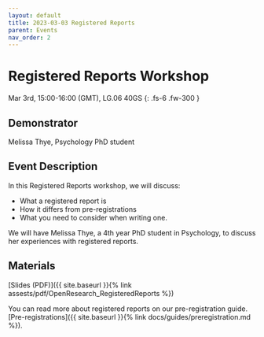 ```yaml
---
layout: default
title: 2023-03-03 Registered Reports
parent: Events
nav_order: 2
---
```


# Registered Reports Workshop

Mar 3rd, 15:00-16:00 (GMT), LG.06 40GS
{: .fs-6 .fw-300 }

## Demonstrator

Melissa Thye, Psychology PhD student

## Event Description

In this Registered Reports workshop, we will discuss:

* What a registered report is
* How it differs from pre-registrations
* What you need to consider when writing one.

We will have Melissa Thye, a 4th year PhD student in Psychology, to discuss her experiences with registered reports.  

## Materials

[Slides (PDF)]({{ site.baseurl }}{% link assests/pdf/OpenResearch_RegisteredReports %})

You can read more about registered reports on our pre-registration guide. 
[Pre-registrations]({{ site.baseurl }}{% link docs/guides/preregistration.md %}).

